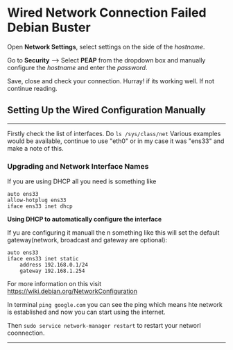 # Wired Network Connection Failed Debian Buster

Open **Network Settings**, select settings on the side of the *hostname*.

Go to **Security** --> Select **PEAP** from the dropdown box and manually configure the *hostname* and enter the *password*.

Save, close and check your connection. Hurray! if its working well. If not continue reading.


## Setting Up the Wired Configuration Manually
---

Firstly check the list of interfaces. Do `ls /sys/class/net`
Various examples would be available, continue to use "eth0" or in my case it was "ens33" and make a note of this.

### Upgrading and Network Interface Names

If you are using DHCP all you need is something like

```
auto ens33
allow-hotplug ens33
iface ens33 inet dhcp
```

**Using DHCP to automatically configure the interface**

If yu are configuring it manuall the n something like this will set the default gateway(network, broadcast and gateway are optional):

```
auto ens33
iface ens33 inet static
	address 192.168.0.1/24
	gateway 192.168.1.254
```

For more information on this visit https://wiki.debian.org/NetworkConfiguration

In terminal `ping google.com` you can see the ping which means hte network is established and now you can start using the internet.

Then `sudo service network-manager restart` to restart your networl coonnection.

---
